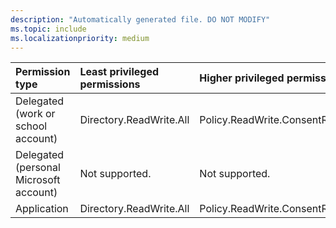 ```yaml
---
description: "Automatically generated file. DO NOT MODIFY"
ms.topic: include
ms.localizationpriority: medium
---
```


|Permission type|Least privileged permissions|Higher privileged permissions|
|:---|:---|:---|
|Delegated (work or school account)|Directory.ReadWrite.All|Policy.ReadWrite.ConsentRequest|
|Delegated (personal Microsoft account)|Not supported.|Not supported.|
|Application|Directory.ReadWrite.All|Policy.ReadWrite.ConsentRequest|

